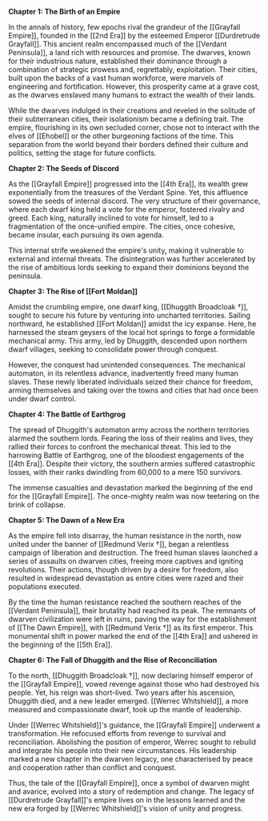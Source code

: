 
**Chapter 1: The Birth of an Empire**

In the annals of history, few epochs rival the grandeur of the [[Grayfall Empire]], founded in the [[2nd Era]] by the esteemed Emperor [[Durdretrude Grayfall]]. This ancient realm encompassed much of the [[Verdant Peninsula]], a land rich with resources and promise. The dwarves, known for their industrious nature, established their dominance through a combination of strategic prowess and, regrettably, exploitation. Their cities, built upon the backs of a vast human workforce, were marvels of engineering and fortification. However, this prosperity came at a grave cost, as the dwarves enslaved many humans to extract the wealth of their lands.

While the dwarves indulged in their creations and reveled in the solitude of their subterranean cities, their isolationism became a defining trait. The empire, flourishing in its own secluded corner, chose not to interact with the elves of [[Ehobel]] or the other burgeoning factions of the time. This separation from the world beyond their borders defined their culture and politics, setting the stage for future conflicts.

**Chapter 2: The Seeds of Discord**

As the [[Grayfall Empire]] progressed into the [[4th Era]], its wealth grew exponentially from the treasures of the Verdant Spine. Yet, this affluence sowed the seeds of internal discord. The very structure of their governance, where each dwarf king held a vote for the emperor, fostered rivalry and greed. Each king, naturally inclined to vote for himself, led to a fragmentation of the once-unified empire. The cities, once cohesive, became insular, each pursuing its own agenda.

This internal strife weakened the empire's unity, making it vulnerable to external and internal threats. The disintegration was further accelerated by the rise of ambitious lords seeking to expand their dominions beyond the peninsula.

**Chapter 3: The Rise of [[Fort Moldan]]**

Amidst the crumbling empire, one dwarf king, [[Dhuggith Broadcloak †]], sought to secure his future by venturing into uncharted territories. Sailing northward, he established [[Fort Moldan]] amidst the icy expanse. Here, he harnessed the steam geysers of the local hot springs to forge a formidable mechanical army. This army, led by Dhuggith, descended upon northern dwarf villages, seeking to consolidate power through conquest.

However, the conquest had unintended consequences. The mechanical automaton, in its relentless advance, inadvertently freed many human slaves. These newly liberated individuals seized their chance for freedom, arming themselves and taking over the towns and cities that had once been under dwarf control.

**Chapter 4: The Battle of Earthgrog**

The spread of Dhuggith's automaton army across the northern territories alarmed the southern lords. Fearing the loss of their realms and lives, they rallied their forces to confront the mechanical threat. This led to the harrowing Battle of Earthgrog, one of the bloodiest engagements of the [[4th Era]]. Despite their victory, the southern armies suffered catastrophic losses, with their ranks dwindling from 60,000 to a mere 150 survivors.

The immense casualties and devastation marked the beginning of the end for the [[Grayfall Empire]]. The once-mighty realm was now teetering on the brink of collapse.

**Chapter 5: The Dawn of a New Era**

As the empire fell into disarray, the human resistance in the north, now united under the banner of [[Redmund Verix †]], began a relentless campaign of liberation and destruction. The freed human slaves launched a series of assaults on dwarven cities, freeing more captives and igniting revolutions. Their actions, though driven by a desire for freedom, also resulted in widespread devastation as entire cities were razed and their populations executed.

By the time the human resistance reached the southern reaches of the [[Verdant Peninsula]], their brutality had reached its peak. The remnants of dwarven civilization were left in ruins, paving the way for the establishment of [[The Dawn Empire]], with [[Redmund Verix †]] as its first emperor. This monumental shift in power marked the end of the [[4th Era]] and ushered in the beginning of the [[5th Era]].

**Chapter 6: The Fall of Dhuggith and the Rise of Reconciliation**

To the north, [[Dhuggith Broadcloak †]], now declaring himself emperor of the [[Grayfall Empire]], vowed revenge against those who had destroyed his people. Yet, his reign was short-lived. Two years after his ascension, Dhuggith died, and a new leader emerged. [[Werrec Whitshield]], a more measured and compassionate dwarf, took up the mantle of leadership.

Under [[Werrec Whitshield]]'s guidance, the [[Grayfall Empire]] underwent a transformation. He refocused efforts from revenge to survival and reconciliation. Abolishing the position of emperor, Werrec sought to rebuild and integrate his people into their new circumstances. His leadership marked a new chapter in the dwarven legacy, one characterised by peace and cooperation rather than conflict and conquest.

Thus, the tale of the [[Grayfall Empire]], once a symbol of dwarven might and avarice, evolved into a story of redemption and change. The legacy of [[Durdretrude Grayfall]]'s empire lives on in the lessons learned and the new era forged by [[Werrec Whitshield]]'s vision of unity and progress.